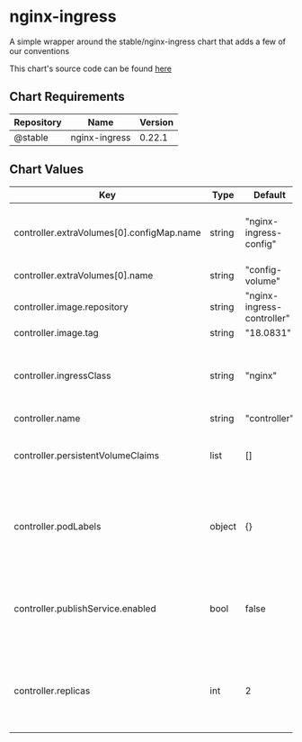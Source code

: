 nginx-ingress
=============
A simple wrapper around the stable/nginx-ingress chart that adds a few of our conventions

This chart's source code can be found [here](https://github.com/norwoodj/helm-docs)


## Chart Requirements

| Repository | Name | Version |
|------------|------|---------|
| @stable | nginx-ingress | 0.22.1 |


## Chart Values

| Key | Type | Default | Description |
|-----|------|---------|-------------|
| controller.extraVolumes[0].configMap.name | string | "nginx-ingress-config" | Uses the name of the configmap created by this chart |
| controller.extraVolumes[0].name | string | "config-volume" |  |
| controller.image.repository | string | "nginx-ingress-controller" |  |
| controller.image.tag | string | "18.0831" |  |
| controller.ingressClass | string | "nginx" | Name of the ingress class to route through this controller |
| controller.name | string | "controller" |  |
| controller.persistentVolumeClaims | list | [] | List of persistent volume claims to create |
| controller.podLabels | object | {} | The labels to be applied to instances of the controller pod |
| controller.publishService.enabled | bool | false | Whether to expose the ingress controller to the public world |
| controller.replicas | int | 2 | Number of nginx-ingress pods to load balance between |
